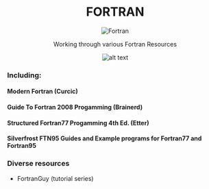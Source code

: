 <div align="center">
<!-- Title: -->
  <a href="https://github.com/https://github.com/ssoehdata/FORTRAN/">   
    <!-- <img src="https://github.com/ssoehdata/SQL/blob/main/postgresql.jpg" height="100"> -->
  </a>


# FORTRAN
![Fortran](https://a11ybadges.com/badge?logo=fortran)

Working through various Fortran Resources 

![alt text](https://github.com/ssoehdata/FORTRAN/Perlin_gnuplt/blob/perlin.jpg)

</div>

### Including: 

#### Modern Fortran (Curcic)
#### Guide To Fortran 2008 Progamming (Brainerd)
#### Structured Fortran77 Progamming 4th Ed. (Etter) 
#### Silverfrost FTN95 Guides and Example programs for Fortran77 and Fortran95
### Diverse resources
<ul>
    <li>FortranGuy (tutorial series)</li>

</ul>

